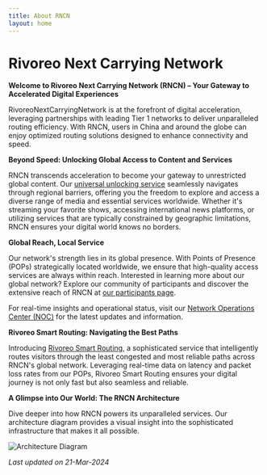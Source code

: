 ```yaml
---
title: About RNCN
layout: home
---
```


# Rivoreo Next Carrying Network

**Welcome to Rivoreo Next Carrying Network (RNCN) – Your Gateway to Accelerated Digital Experiences**

RivoreoNextCarryingNetwork is at the forefront of digital acceleration, leveraging partnerships with leading Tier 1 networks to deliver unparalleled routing efficiency. With RNCN, users in China and around the globe can enjoy optimized routing solutions designed to enhance connectivity and speed.

**Beyond Speed: Unlocking Global Access to Content and Services**

RNCN transcends acceleration to become your gateway to unrestricted global content. Our [universal unlocking service](https://rncn.net/unlock.html) seamlessly navigates through regional barriers, offering you the freedom to explore and access a diverse range of media and essential services worldwide. Whether it's streaming your favorite shows, accessing international news platforms, or utilizing services that are typically constrained by geographic limitations, RNCN ensures your digital world knows no borders.

**Global Reach, Local Service**

Our network's strength lies in its global presence. With Points of Presence (POPs) strategically located worldwide, we ensure that high-quality access services are always within reach. Interested in learning more about our global network? Explore our community of participants and discover the extensive reach of RNCN at [our participants page](https://rncn.net/participants.html).

For real-time insights and operational status, visit our [Network Operations Center (NOC)](https://rncn.net/noc.html) for the latest updates and information.

**Rivoreo Smart Routing: Navigating the Best Paths**

Introducing [Rivoreo Smart Routing](https://rncn.net/rivoreo-smart-routing.html), a sophisticated service that intelligently routes visitors through the least congested and most reliable paths across RNCN's global network. Leveraging real-time data on latency and packet loss rates from our POPs, Rivoreo Smart Routing ensures your digital journey is not only fast but also seamless and reliable.

**A Glimpse into Our World: The RNCN Architecture**

Dive deeper into how RNCN powers its unparalleled services. Our architecture diagram provides a visual insight into the sophisticated infrastructure that makes it all possible.

![Architecture Diagram](https://cdn.jsdelivr.net/gh/JohnnySun/rncn@main/assets/images/RivoreoNextCarryingNetwork.png)

_Last updated on 21-Mar-2024_
